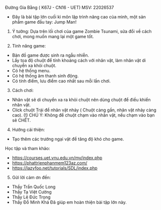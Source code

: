 Đường Gia Bằng
( K67J - CN16 - UET)
MSV: 22026537
- Đây là bài tập lớn cuối kì môn lập trình nâng cao của mình, một sản phẩm game đầu tay: Jump Man! 
1. Ý tưởng: Dựa trên lối chơi của game Zombie Tsunami, sửa đổi về cách chơi, mong muốn mang lại một game tốt.

2. Tính năng game:
 - Bản đồ game được sinh ra ngẫu nhiễn.
 - Lấy tọa độ chuột để tính khoảng cách với nhân vật, làm nhân vật di chuyển xa khỏi chuột.
 - Có hệ thống menu.
 - Có hệ thống âm thanh sinh động.
 - Có tính điểm, lưu điểm cao nhất sau mỗi lần chơi.

3. Cách chơi:
 - Nhân vật sẽ di chuyển xa ra khỏi chuột nên dùng chuột để điều khiển nhân vật.
 - Click chuột Trái để nhân vật nhảy ( Chuột càng gần, nhân vật nhảy càng cao).
 (!) CHÚ Ý: Không để chuột chạm vào nhân vật, nếu chạm vào bạn sẽ CHẾT.
 
 
4. Hướng cải thiện:
 - Tạo thêm các trướng ngại vật để tăng độ khó cho game. 

  Học tập và tham khảo:
 - https://courses.uet.vnu.edu.vn/my/index.php
 - https://phattrienphanmem123az.com/
 - https://lazyfoo.net/tutorials/SDL/index.php

5. Gửi lời cảm ơn đến: 
 - Thầy Trần Quốc Long
 - Thầy Tạ Việt Cường
 - Thầy Lê Đức Trọng
 - Thầy Đỗ Minh Khá 
 Đã giúp em hoàn thiện bài tập lớn này.
